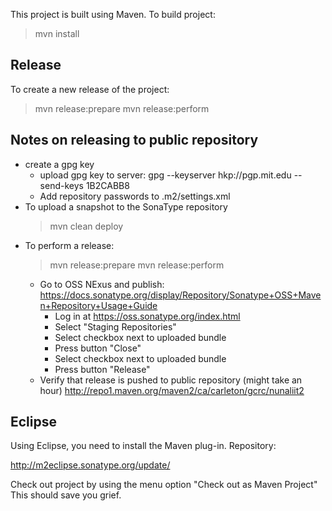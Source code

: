 This project is built using Maven. To build project:

> mvn install


Release
-------

To create a new release of the project:

> mvn release:prepare
> mvn release:perform


Notes on releasing to public repository
---------------------------------------

- create a gpg key
  - upload gpg key to server:
    gpg --keyserver hkp://pgp.mit.edu --send-keys 1B2CABB8
  - Add repository passwords to .m2/settings.xml
- To upload a snapshot to the SonaType repository
  > mvn clean deploy
- To perform a release:
  > mvn release:prepare
  > mvn release:perform
  - Go to OSS NExus and publish: https://docs.sonatype.org/display/Repository/Sonatype+OSS+Maven+Repository+Usage+Guide
    - Log in at https://oss.sonatype.org/index.html
    - Select "Staging Repositories"
    - Select checkbox next to uploaded bundle
    - Press button "Close"
    - Select checkbox next to uploaded bundle
    - Press button "Release"
  - Verify that release is pushed to public repository (might take an hour)
    http://repo1.maven.org/maven2/ca/carleton/gcrc/nunaliit2

Eclipse
-------

Using Eclipse, you need to install the Maven plug-in. Repository:

http://m2eclipse.sonatype.org/update/

Check out project by using the menu option "Check out as Maven Project" This
should save you grief.